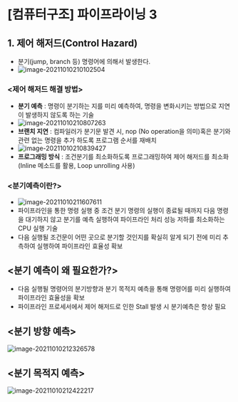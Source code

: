 # [컴퓨터구조] 파이프라이닝 3 

## 1. 제어 해저드(Control Hazard)

- 분기(jump, branch 등) 명령어에 의해서 발생한다. 
- ![image-20211010210102504](C:\Users\super\AppData\Roaming\Typora\typora-user-images\image-20211010210102504.png)

### <제어 해저드 해결 방법>

- __분기 예측__ : 명령이 분기하는 지를 미리 예측하여, 명령을 변화시키는 방법으로 지연이 발생하지 않도록 하는 기술
- ![image-20211010210807263](C:\Users\super\AppData\Roaming\Typora\typora-user-images\image-20211010210807263.png)
- __브랜치 지연__ : 컴파일러가 분기문 발견 시, nop (No operation을 의미)혹은 분기와 관련 없는 명령을 추가 하도록 프로그램 순서를 재배치
- ![image-20211010210839427](C:\Users\super\AppData\Roaming\Typora\typora-user-images\image-20211010210839427.png)
- __프로그래밍 방식__ : 조건분기를 최소화하도록 프로그래밍하여 제어 해저드를 최소화 (Inline 메소드를 활용, Loop unrolling 사용)



### <분기예측이란?>

- ![image-20211010211607611](C:\Users\super\AppData\Roaming\Typora\typora-user-images\image-20211010211607611.png)
- 파이프라인을 통한 명령 실행 중 조건 분기 명령의 실행이 종료될 때까지 다음 명령을 대기하지 않고 분기를 예측 실행하여 파이프라인 처리 성능 저하를 최소화하는 CPU 실행 기술
- 다음 실행될 조건문이 어떤 곳으로 분기할 것인지를 확실히 알게 되기 전에 미리 추측하여 실행하여 파이프라인 효율성 확보

## <분기 예측이 왜 필요한가?>

- 다음 실행될 명령어의 분기방향과 분기 목적지 예측을 통해 명령어를 미리 실행하여 파이프라인 효율성을 확보
- 파이프라인 프로세서에서 제어 해저드로 인한 Stall 발생 시 분기예측은 항상 필요

## <분기 방향 예측>

![image-20211010212326578](C:\Users\super\AppData\Roaming\Typora\typora-user-images\image-20211010212326578.png)

## <분기 목적지 예측>

![image-20211010212422217](C:\Users\super\AppData\Roaming\Typora\typora-user-images\image-20211010212422217.png)



